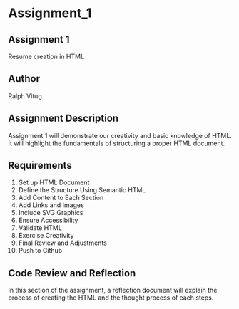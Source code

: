 # Assignment_1

## Assignment 1

Resume creation in HTML

## Author


Ralph Vitug


## Assignment Description

Assignment 1 will demonstrate our creativity and basic knowledge of HTML.
It will highlight the fundamentals of structuring a proper HTML document.

## Requirements

1. Set up HTML Document
2. Define the Structure Using Semantic HTML
3. Add Content to Each Section
4. Add Links and Images
5. Include SVG Graphics
6. Ensure Accessibility
7. Validate HTML
8. Exercise Creativity
9. Final Review and Adjustments
10. Push to Github

## Code Review and Reflection

In this section of the assignment, a reflection document will explain the process of creating the HTML and the thought process of each steps.